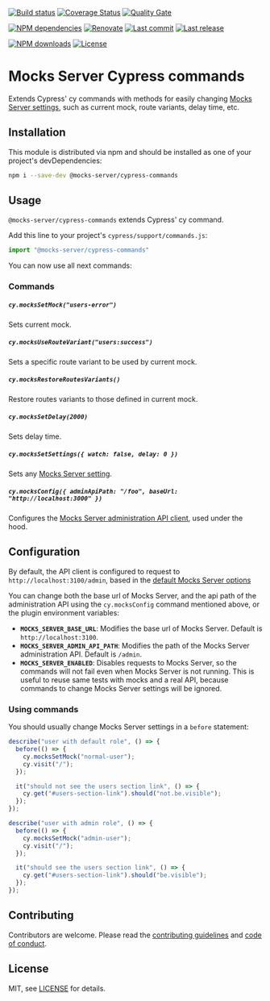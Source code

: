 [![Build status][build-image]][build-url] [![Coverage Status][coveralls-image]][coveralls-url] [![Quality Gate][quality-gate-image]][quality-gate-url]

[![NPM dependencies][npm-dependencies-image]][npm-dependencies-url] [![Renovate](https://img.shields.io/badge/renovate-enabled-brightgreen.svg)](https://renovatebot.com) [![Last commit][last-commit-image]][last-commit-url] [![Last release][release-image]][release-url] 

[![NPM downloads][npm-downloads-image]][npm-downloads-url] [![License][license-image]][license-url]


# Mocks Server Cypress commands

Extends Cypress' cy commands with methods for easily changing [Mocks Server settings][mocks-server-options-url], such as current mock, route variants, delay time, etc.

## Installation

This module is distributed via npm and should be installed as one of your project's devDependencies:

```bash
npm i --save-dev @mocks-server/cypress-commands
```

## Usage

`@mocks-server/cypress-commands` extends Cypress' cy command.

Add this line to your project's `cypress/support/commands.js`:

```js
import "@mocks-server/cypress-commands"
```

You can now use all next commands:

### Commands

##### `cy.mocksSetMock("users-error")`

Sets current mock.

##### `cy.mocksUseRouteVariant("users:success")`

Sets a specific route variant to be used by current mock.

##### `cy.mocksRestoreRoutesVariants()`

Restore routes variants to those defined in current mock.

##### `cy.mocksSetDelay(2000)`

Sets delay time.

##### `cy.mocksSetSettings({ watch: false, delay: 0 })`

Sets any [Mocks Server setting][mocks-server-options-url].

##### `cy.mocksConfig({ adminApiPath: "/foo", baseUrl: "http://localhost:3000" })`

Configures the [Mocks Server administration API client](https://github.com/mocks-server/admin-api-client), used under the hood.

## Configuration

By default, the API client is configured to request to `http://localhost:3100/admin`, based in the [default Mocks Server options][mocks-server-options-url]

You can change both the base url of Mocks Server, and the api path of the administration API using the `cy.mocksConfig` command mentioned above, or the plugin environment variables:

* __`MOCKS_SERVER_BASE_URL`__: Modifies the base url of Mocks Server. Default is `http://localhost:3100`.
* __`MOCKS_SERVER_ADMIN_API_PATH`__: Modifies the path of the Mocks Server administration API. Default is `/admin`.
* __`MOCKS_SERVER_ENABLED`__: Disables requests to Mocks Server, so the commands will not fail even when Mocks Server is not running. This is useful to reuse same tests with mocks and a real API, because commands to change Mocks Server settings will be ignored.

### Using commands

You should usually change Mocks Server settings in a `before` statement:

```js
describe("user with default role", () => {
  before(() => {
    cy.mocksSetMock("normal-user");
    cy.visit("/");
  });

  it("should not see the users section link", () => {
    cy.get("#users-section-link").should("not.be.visible");
  });
});

describe("user with admin role", () => {
  before(() => {
    cy.mocksSetMock("admin-user");
    cy.visit("/");
  });

  it("should see the users section link", () => {
    cy.get("#users-section-link").should("be.visible");
  });
});
```

## Contributing

Contributors are welcome.
Please read the [contributing guidelines](.github/CONTRIBUTING.md) and [code of conduct](.github/CODE_OF_CONDUCT.md).

## License

MIT, see [LICENSE](./LICENSE) for details.

[mocks-server-url]: https://www.mocks-server.org
[mocks-server-options-url]: https://www.mocks-server.org/docs/configuration-options

[coveralls-image]: https://coveralls.io/repos/github/mocks-server/cypress-commands/badge.svg
[coveralls-url]: https://coveralls.io/github/mocks-server/cypress-commands
[build-image]: https://github.com/mocks-server/cypress-commands/workflows/build/badge.svg?branch=master
[build-url]: https://github.com/mocks-server/cypress-commands/actions?query=workflow%3Abuild+branch%3Amaster
[last-commit-image]: https://img.shields.io/github/last-commit/mocks-server/cypress-commands.svg
[last-commit-url]: https://github.com/mocks-server/cypress-commands/commits
[license-image]: https://img.shields.io/npm/l/@mocks-server/cypress-commands.svg
[license-url]: https://github.com/mocks-server/cypress-commands/blob/master/LICENSE
[npm-downloads-image]: https://img.shields.io/npm/dm/@mocks-server/cypress-commands.svg
[npm-downloads-url]: https://www.npmjs.com/package/@mocks-server/cypress-commands
[npm-dependencies-image]: https://img.shields.io/david/mocks-server/cypress-commands.svg
[npm-dependencies-url]: https://david-dm.org/mocks-server/cypress-commands
[quality-gate-image]: https://sonarcloud.io/api/project_badges/measure?project=mocks-server-cypress-commands&metric=alert_status
[quality-gate-url]: https://sonarcloud.io/dashboard?id=mocks-server-cypress-commands
[release-image]: https://img.shields.io/github/release-date/mocks-server/cypress-commands.svg
[release-url]: https://github.com/mocks-server/cypress-commands/releases
